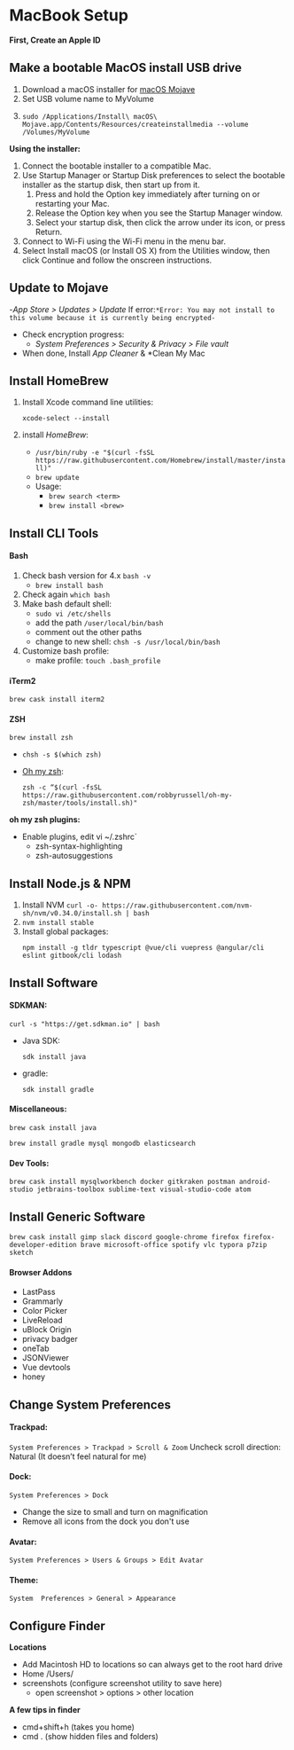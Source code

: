 # MacBook Setup



**First, Create an Apple ID**




## Make a bootable MacOS install USB drive

1. Download a macOS installer for [macOS Mojave](https://support.apple.com/kb/HT201475) 
2. Set USB volume name to MyVolume
3. ```
   sudo /Applications/Install\ macOS\ Mojave.app/Contents/Resources/createinstallmedia --volume /Volumes/MyVolume
   ```


**Using the installer:**

1. Connect the bootable installer to a compatible Mac. 
2. Use Startup Manager or Startup Disk preferences to select  the bootable installer as the startup disk, then start up from it.
   1. Press and hold the Option key immediately after turning on or restarting your Mac.
   2. Release the Option key when you see the Startup Manager window.
   3. Select your startup disk, then click the arrow under its icon, or press Return. 
3. Connect to Wi-Fi using the Wi-Fi menu in the menu bar. 
4. Select Install macOS (or Install OS X) from the Utilities window, then click Continue and follow the onscreen instructions.




## Update to Mojave

-*App Store > Updates > Update*
  If error:``` *Error: You may not install to this volume because it is currently being encrypted- ```
  - Check encryption progress:
    - *System Preferences > Security & Privacy > File vault*
  - When done, Install *App Cleaner*  & *Clean My Mac




## Install HomeBrew

1. Install Xcode command line utilities: 

   `xcode-select --install`

2. install *HomeBrew*:
   - ```/usr/bin/ruby -e "$(curl -fsSL https://raw.githubusercontent.com/Homebrew/install/master/install)"```
   - `brew update`
   - Usage: 
     - `brew search <term>`
     - `brew install <brew>`



## Install CLI Tools

#### Bash

1. Check bash version for 4.x `bash -v`
   - `brew install bash`
2. Check again `which bash`
3. Make bash default shell:
   - `sudo vi /etc/shells`
   - add the path `/user/local/bin/bash`
   - comment out the other paths
   - change to new shell: `chsh -s /usr/local/bin/bash`
4. Customize bash profile:
   - make profile: `touch .bash_profile`

#### iTerm2

`brew cask install iterm2`

#### ZSH

`brew install zsh`

- `chsh -s $(which zsh)`

- [Oh my zsh](https://github.com/robbyrussell/oh-my-zsh): 

  `zsh -c “$(curl -fsSL https://raw.githubusercontent.com/robbyrussell/oh-my-zsh/master/tools/install.sh)"`

**oh my zsh plugins:**

- Enable plugins, edit vi ~/.zshrc`
  - zsh-syntax-highlighting
  - zsh-autosuggestions



## Install Node.js & NPM

1. Install NVM
   `curl -o- https://raw.githubusercontent.com/nvm-sh/nvm/v0.34.0/install.sh | bash`
2. `nvm install stable`
3. Install global packages:
   ```
   npm install -g tldr typescript @vue/cli vuepress @angular/cli eslint gitbook/cli lodash
   ```
   
   

## Install Software

#### SDKMAN:

`curl -s "https://get.sdkman.io" | bash`

- Java SDK: 

  	`sdk install java`

- gradle: 

  	`sdk install gradle`

#### Miscellaneous:
```
brew cask install java
```

```
brew install gradle mysql mongodb elasticsearch
```



#### Dev Tools:

```
brew cask install mysqlworkbench docker gitkraken postman android-studio jetbrains-toolbox sublime-text visual-studio-code atom
```



## Install Generic Software 

```
brew cask install gimp slack discord google-chrome firefox firefox-developer-edition brave microsoft-office spotify vlc typora p7zip sketch
```



#### Browser Addons

- LastPass
- Grammarly
- Color Picker
- LiveReload
- uBlock Origin
- privacy badger 
- oneTab
- JSONViewer
- Vue devtools
- honey

  

## Change System Preferences 

#### Trackpad:

 `System Preferences > Trackpad > Scroll & Zoom`
 Uncheck scroll direction: Natural (It doesn’t feel natural for me) 

#### Dock:
 `System Preferences > Dock`

 - Change the size to small and turn on magnification
 - Remove all icons from the dock you don't use

#### Avatar:
`System Preferences > Users & Groups > Edit Avatar`

#### Theme:
`System  Preferences > General > Appearance`



## Configure Finder

**Locations**

- Add Macintosh HD to locations so can always get to the root hard drive
- Home /Users/<name>
- screenshots (configure screenshot utility to save here)  
  - open screenshot > options > other location 

**A few tips in finder**

- cmd+shift+h (takes you home)
- cmd . (show hidden files and folders)
